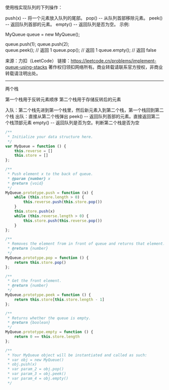 
使用栈实现队列的下列操作：

push(x) -- 将一个元素放入队列的尾部。
pop() -- 从队列首部移除元素。
peek() -- 返回队列首部的元素。
empty() -- 返回队列是否为空。
示例:

MyQueue queue = new MyQueue();

queue.push(1);
queue.push(2);  
queue.peek();  // 返回 1
queue.pop();   // 返回 1
queue.empty(); // 返回 false

来源：力扣（LeetCode）
链接：https://leetcode.cn/problems/implement-queue-using-stacks
著作权归领扣网络所有。商业转载请联系官方授权，非商业转载请注明出处。

----


两个栈

第一个栈用于反转元素顺序
第二个栈用于存储反转后的元素

入队：第二个栈先进到第一个栈里，然后新元素入到第二个栈，第一个栈回到第二个栈
出队：直接从第二个栈弹出
peek() -- 返回队列首部的元素。直接返回第二个栈顶部元素
empty() -- 返回队列是否为空。判断第二个栈是否为空

```javascript
/**
 * Initialize your data structure here.
 */
var MyQueue = function () {
    this.reverse = []
    this.store = []
};

/**
 * Push element x to the back of queue.
 * @param {number} x
 * @return {void}
 */
MyQueue.prototype.push = function (x) {
    while (this.store.length > 0) {
        this.reverse.push(this.store.pop())
    }
    this.store.push(x)
    while (this.reverse.length > 0) {
        this.store.push(this.reverse.pop())
    }
};

/**
 * Removes the element from in front of queue and returns that element.
 * @return {number}
 */
MyQueue.prototype.pop = function () {
    return this.store.pop()
};

/**
 * Get the front element.
 * @return {number}
 */
MyQueue.prototype.peek = function () {
    return this.store[this.store.length - 1]
};

/**
 * Returns whether the queue is empty.
 * @return {boolean}
 */
MyQueue.prototype.empty = function () {
    return 0 == this.store.length
};

/** 
 * Your MyQueue object will be instantiated and called as such:
 * var obj = new MyQueue()
 * obj.push(x)
 * var param_2 = obj.pop()
 * var param_3 = obj.peek()
 * var param_4 = obj.empty()
 */
```
